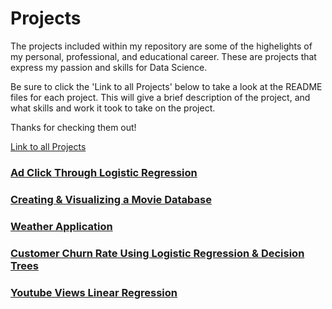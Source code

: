 # Projects

The projects included within my repository are some of the highelights of my personal, professional, and educational career. These are projects that express my passion and skills for Data Science.

Be sure to click the 'Link to all Projects' below to take a look at the README files for each project. This will give a brief description of the project, and what skills and work it took to take on the project.

Thanks for checking them out!

[Link to all Projects](https://github.com/ccouger/ccouger.github.io/tree/main/Projects)

### [Ad Click Through Logistic Regression](https://github.com/ccouger/ccouger.github.io/blob/main/Projects/Ad%20Click%20Through%20Logistic%20Regression.pdf)

### [Creating & Visualizing a Movie Database](https://github.com/ccouger/ccouger.github.io/blob/main/Projects/Creating%20and%20Visualizing%20Movie%20Database.pdf)

### [Weather Application](https://github.com/ccouger/ccouger.github.io/blob/main/Projects/Weather%20App%20-%20API.py)

### [Customer Churn Rate Using Logistic Regression & Decision Trees](https://github.com/ccouger/ccouger.github.io/blob/main/Projects/Bank%20Customer%20Churn%20Rate%20Logistic%20Regression%20and%20Decision%20Tree.pdf)

### [Youtube Views Linear Regression](https://github.com/ccouger/ccouger.github.io/blob/main/Projects/Youtube%20Views%20Linear%20Regression.pdf)
